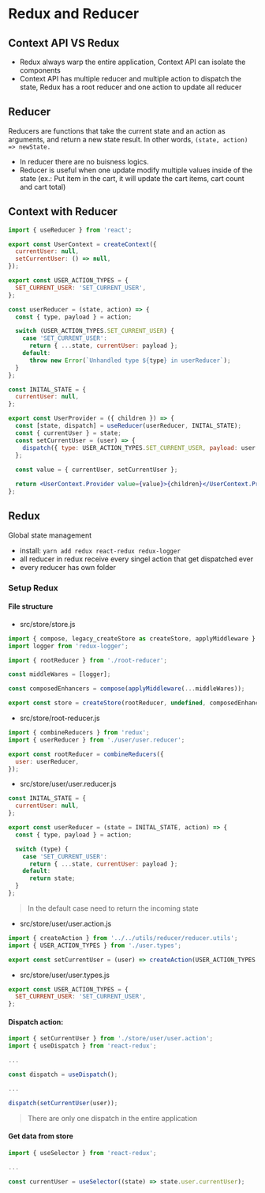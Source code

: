 # Redux and Reducer

## Context API VS Redux
- Redux always warp the entire application, Context API can isolate the components
- Context API has multiple reducer and multiple action to dispatch the state, Redux has a root reducer and one action to update all reducer

## Reducer
Reducers are functions that take the current state and an action as arguments, and return a new state result. 
In other words, `(state, action) => newState.`

- In reducer there are no buisness logics.
- Reducer is useful when one update modify multiple values inside of the state (ex.: Put item in the cart, it will update the cart items, cart count and cart total)

## Context with Reducer
```jsx
import { useReducer } from 'react';

export const UserContext = createContext({
  currentUser: null,
  setCurrentUser: () => null,
});

export const USER_ACTION_TYPES = {
  SET_CURRENT_USER: 'SET_CURRENT_USER',
};

const userReducer = (state, action) => {
  const { type, payload } = action;

  switch (USER_ACTION_TYPES.SET_CURRENT_USER) {
    case 'SET_CURRENT_USER':
      return { ...state, currentUser: payload };
    default:
      throw new Error(`Unhandled type ${type} in userReducer`);
  }
};

const INITAL_STATE = {
  currentUser: null,
};

export const UserProvider = ({ children }) => {
  const [state, dispatch] = useReducer(userReducer, INITAL_STATE);
  const { currentUser } = state;
  const setCurrentUser = (user) => {
    dispatch({ type: USER_ACTION_TYPES.SET_CURRENT_USER, payload: user });
  };
  
  const value = { currentUser, setCurrentUser };

  return <UserContext.Provider value={value}>{children}</UserContext.Provider>;
};
```

## Redux
Global state management

- install: `yarn add redux react-redux redux-logger`
- all reducer in redux receive every singel action that get dispatched ever 
- every reducer has own folder

### Setup Redux

#### File structure

- src/store/store.js
```js
import { compose, legacy_createStore as createStore, applyMiddleware } from 'redux';
import logger from 'redux-logger';

import { rootReducer } from './root-reducer';

const middleWares = [logger];

const composedEnhancers = compose(applyMiddleware(...middleWares));

export const store = createStore(rootReducer, undefined, composedEnhancers);

```

- src/store/root-reducer.js

```js
import { combineReducers } from 'redux';
import { userReducer } from './user/user.reducer';

export const rootReducer = combineReducers({
  user: userReducer,
});
```

- src/store/user/user.reducer.js
```js
const INITAL_STATE = {
  currentUser: null,
};

export const userReducer = (state = INITAL_STATE, action) => {
  const { type, payload } = action;

  switch (type) {
    case 'SET_CURRENT_USER':
      return { ...state, currentUser: payload };
    default:
      return state;
  }
};
```
> In the default case need to return the incoming state

- src/store/user/user.action.js
```js
import { createAction } from '../../utils/reducer/reducer.utils';
import { USER_ACTION_TYPES } from './user.types';

export const setCurrentUser = (user) => createAction(USER_ACTION_TYPES.SET_CURRENT_USER, user);
```

- src/store/user/user.types.js
```js
export const USER_ACTION_TYPES = {
  SET_CURRENT_USER: 'SET_CURRENT_USER',
};
```

#### Dispatch action:
```js
import { setCurrentUser } from './store/user/user.action';
import { useDispatch } from 'react-redux';

...

const dispatch = useDispatch();

...

dispatch(setCurrentUser(user));
```
> There are only one dispatch in the entire application

#### Get data from store
```js
import { useSelector } from 'react-redux';

...

const currentUser = useSelector((state) => state.user.currentUser);
```

